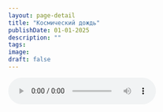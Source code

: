 ```yaml
---
layout: page-detail
title: "Космический дождь"
publishDate: 01-01-2025
description: ""
tags:
image:
draft: false
---
```


<audio title=" - Космический дождь.mp3" src="/upload/iblock/7fa/7fadf1dd7d1a396687f13eec8d01894b.mp3" controls=""></audio>

  
